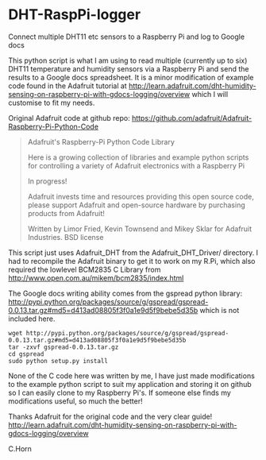 DHT-RaspPi-logger
=================

Connect multiple DHT11 etc sensors to a Raspberry Pi and log to Google docs

This python script is what I am using to read multiple (currently up to six) DHT11 temperature and humidity sensors via a Raspberry Pi and send the results to a Google docs spreadsheet. It is a minor modification of example code found in the Adafruit tutorial at http://learn.adafruit.com/dht-humidity-sensing-on-raspberry-pi-with-gdocs-logging/overview
which I will customise to fit my needs.

Original Adafruit code at github repo: https://github.com/adafruit/Adafruit-Raspberry-Pi-Python-Code
>Adafruit's Raspberry-Pi Python Code Library
>
>Here is a growing collection of libraries and example python scripts for controlling a variety of Adafruit electronics with a Raspberry Pi
>
>In progress!
>
>Adafruit invests time and resources providing this open source code, please support Adafruit and open-source hardware by purchasing products from Adafruit!
>
>Written by Limor Fried, Kevin Townsend and Mikey Sklar for Adafruit Industries. BSD license

This script just uses Adafruit\_DHT from the Adafruit\_DHT\_Driver/ directory. I had to recompile the Adafruit binary to get it to work on my R.Pi, which also required the lowlevel BCM2835 C Library from http://www.open.com.au/mikem/bcm2835/index.html

The Google docs writing ability comes from the gspread python library: http://pypi.python.org/packages/source/g/gspread/gspread-0.0.13.tar.gz#md5=d413ad08805f3f0a1e9d5f9bebe5d35b  which is not included here.
```
wget http://pypi.python.org/packages/source/g/gspread/gspread-0.0.13.tar.gz#md5=d413ad08805f3f0a1e9d5f9bebe5d35b
tar -zxvf gspread-0.0.13.tar.gz
cd gspread
sudo python setup.py install
```

None of the C code here was written by me, I have just made modifications to the example python script to suit my application and storing it on github so I can easily clone to my Raspberry Pi's. If someone else finds my modifications useful, so much the better!

Thanks Adafruit for the original code and the very clear guide!  
   http://learn.adafruit.com/dht-humidity-sensing-on-raspberry-pi-with-gdocs-logging/overview

C.Horn
